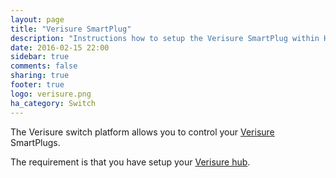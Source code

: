 ```yaml
---
layout: page
title: "Verisure SmartPlug"
description: "Instructions how to setup the Verisure SmartPlug within Home Assistant."
date: 2016-02-15 22:00
sidebar: true
comments: false
sharing: true
footer: true
logo: verisure.png
ha_category: Switch
---
```



The Verisure switch platform allows you to control your [Verisure](https://www.verisure.com/) SmartPlugs.

The requirement is that you have setup your [Verisure hub](/components/verisure/).

